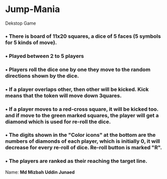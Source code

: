 # Jump-Mania
Dekstop Game

### • There is board of 11x20 squares, a dice of 5 faces (5 symbols for 5 kinds of move).
### • Played between 2 to 5 players
### • Players roll the dice one by one they move to the random directions shown by the dice.
### • If a player overlaps other, then other will be kicked. Kick means that the token will move down 3quares.
### • If a player moves to a red-cross square, it will be kicked too. and if move to the green marked squares, the player will get a diamond which is used for re-roll the dice.
### • The digits shown in the "Color icons" at the bottom are the numbers of diamonds of each player, which is initially 0, it will decrease for every re-roll of dice. Re-roll button is marked "R".
### • The players are ranked as their reaching the target line.




Name: **Md Mizbah Uddin Junaed**


